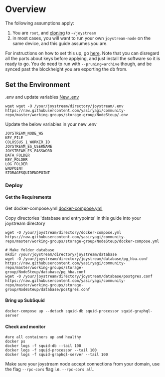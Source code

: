 
# Overview

The following assumptions apply:
1. You are `root`, and [cloning](#clone-the-repo) to `~/joystream`
2. in most cases, you will want to run your own `joystream-node` on the same device, and this guide assumes you are.

For instructions on how to set this up, go [here](../joystream-node/README.md). Note that you can disregard all the parts about keys before applying, and just install the software so it is ready to go. You do need to run with `--pruning=archive` though, and be synced past the blockheight you are exporting the db from.

## Set the Environment

.env and update variables [New .env](../.env)
```
wget wget -O /your/joystream/directory/joystream/.env https://raw.githubusercontent.com/yasiryagi/community-repo/master/working-groups/storage-group/NodeSteup/.env
```
Update the below variables in your new .env


```
JOYSTREAM_NODE_WS
KEY_FILE
COLOSSUS_1_WORKER_ID
JOYSTREAM_ES_USERNAME
JOYSTREAM_ES_PASSWORD
DATA_FOLDER
KEY_FOLDER
LOG_FOLDER
ENDPOINT
STORAGESQUIDENDPOINT
```

### Deploy

#### Get the Requirements
Get docker-compose.yml [docker-compose.yml](../docker-compose.yml)

Copy directories 'database and entrypoints' in this guide into your joystream directory 

```
wget -O /your/joystream/directory/docker-compose.yml https://raw.githubusercontent.com/yasiryagi/community-repo/master/working-groups/storage-group/NodeSteup/docker-compose.yml

# Make folder database
mkdir /your/joystream/directory/joystream/database
wget -O /your/joystream/directory/joystream/database/pg_hba.conf https://raw.githubusercontent.com/yasiryagi/community-repo/master/working-groups/storage-group/NodeSteup/database/pg_hba.conf
wget -O /your/joystream/directory/joystream/database/postgres.conf https://raw.githubusercontent.com/yasiryagi/community-repo/master/working-groups/storage-group/NodeSteup/database/postgres.conf
```

#### Bring up SubSquid 

```
docker-compose up --detach squid-db squid-processor squid-graphql-server

```

#### Check and monitor
```
#are all containers up and healthy
docker ps
docker logs -f squid-db --tail 100
docker logs -f squid-processor --tail 100
docker logs -f squid-graphql-server --tail 100
```
Make sure your joystream node accept connections from your domain, use the flag `--rpc-cors` flag i.e. `--rpc-cors all`.
